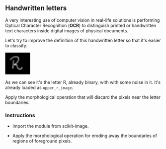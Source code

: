 ## Handwritten letters

A very interesting use of computer vision in real-life solutions is performing Optical Character Recognition (**OCR**) to distinguish printed or handwritten text characters inside digital images of physical documents.

Let's try to improve the definition of this handwritten letter so that it's easier to classify.

![Capital R](i/10.png)

As we can see it's the letter R, already binary, with with some noise in it. It's already loaded as `upper_r_image`.

Apply the morphological operation that will discard the pixels near the letter boundaries.

### Instructions

- Import the module from scikit-image.

- Apply the morphological operation for eroding away the boundaries of regions of foreground pixels.
